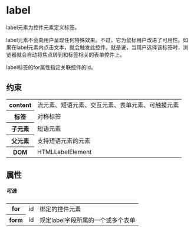 # label

label元素为控件元素定义标签。

label元素不会向用户呈现任何特殊效果。不过，它为鼠标用户改进了可用性。如果在label元素内点击文本，就会触发此控件。就是说，当用户选择该标签时，浏览器就会自动将焦点转到和标签相关的表单控件上。

label标签的for属性指定关联控件的id。

## 约束

<table>
<tr>
    <th>content</th>
    <td>流元素、短语元素、交互元素、表单元素、可触摸元素</td>
</tr>
<tr>
    <th>标签</th>
    <td>对称标签</td>
</tr>
<tr>
    <th>子元素</th>
    <td>短语元素</td>
</tr>
<tr>
    <th>父元素</th>
    <td>支持短语元素的元素</td>
</tr>
<tr>
    <th>DOM</th>
    <td>HTMLLabelElement</td>
</tr>
</table>

## 属性

##### 可选

<table>
<tr>
    <th>for</th>
    <td>id</td>
    <td>绑定的控件元素</td>
</tr>
<tr>
    <th>form</th>
    <td>id</td>
    <td>规定label字段所属的一个或多个表单</td>
</tr>
</table>
